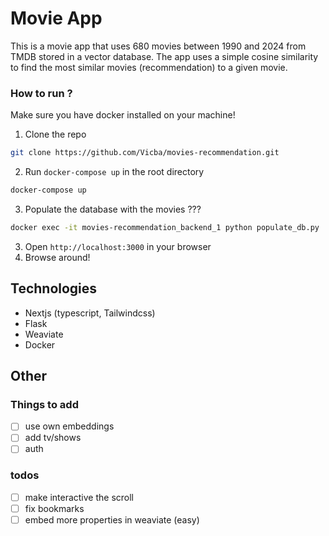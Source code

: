 # Movie App

This is a movie app that uses 680 movies between 1990 and 2024 from TMDB stored in a vector database. The app uses a simple cosine similarity to find the most similar movies (recommendation) to a given movie.

### How to run ?

Make sure you have docker installed on your machine!

1. Clone the repo

```bash
git clone https://github.com/Vicba/movies-recommendation.git
```

2. Run `docker-compose up` in the root directory

```bash
docker-compose up
```

3. Populate the database with the movies ???

```bash
docker exec -it movies-recommendation_backend_1 python populate_db.py
```

3. Open `http://localhost:3000` in your browser
4. Browse around!

## Technologies

- Nextjs (typescript, Tailwindcss)
- Flask
- Weaviate
- Docker

## Other

### Things to add

- [ ] use own embeddings
- [ ] add tv/shows
- [ ] auth

### todos

- [ ] make interactive the scroll
- [ ] fix bookmarks
- [ ] embed more properties in weaviate (easy)
